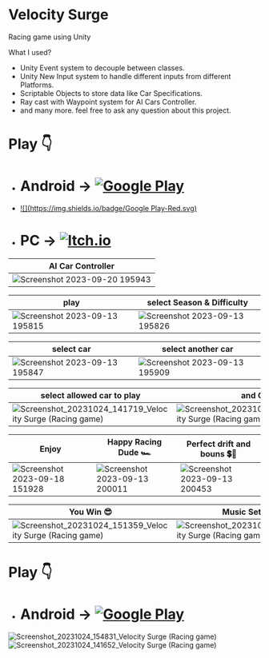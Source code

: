 # Velocity Surge 
Racing game using Unity

 What I used?
 - Unity Event system to decouple between classes.
 - Unity New Input system to handle different inputs from different Platforms.
 - Scriptable Objects to store data like Car Specifications.
 - Ray cast with Waypoint system for AI Cars Controller.
 - and many more. feel free to ask any question about this project.

# Play 👇
 - # Android ->  [![Google Play](https://img.shields.io/badge/https://play.google.com-0077B5?style=for-the-badge&logo=https://play.google.com&logoColor=black&labelColor=red&color=black)](https://play.google.com/store/apps/details?id=com.Abdullah.CrazyFast)
 - [![](https://img.shields.io/badge/Google Play-Red.svg)](https://choosealicense.com/licenses/mit/)
 - # PC ->  [![Itch.io](https://img.shields.io/badge/Itch.io-0077B5?style=for-the-badge&logo=Itch.io&logoColor=white&labelColor=red&color=red)](https://abdullah000.itch.io/velocity-surge)
   

|   AI Car Controller                           |                                                                   
| ----------------------------------- | 
|![Screenshot 2023-09-20 195943](https://github.com/Abdullah165/Crazy_Fast/assets/63372032/4c5790aa-953d-470a-b851-3574fee2f64b) | 



| play               | select Season & Difficulty               |
| ---------------------- | ---------------------- |
|![Screenshot 2023-09-13 195815](https://github.com/Abdullah165/Crazy_Fast/assets/63372032/24d5694f-e352-4235-aada-2d58eb8bb3c4) | ![Screenshot 2023-09-13 195826](https://github.com/Abdullah165/Crazy_Fast/assets/63372032/99a2fdb7-aa75-41df-aa8b-0680d4b4d694) |

| select car               | select another car           |
| ---------------------- | ---------------------- |
|![Screenshot 2023-09-13 195847](https://github.com/Abdullah165/Crazy_Fast/assets/63372032/5b4dc4b2-2150-4328-99c8-8304fd21df56) | ![Screenshot 2023-09-13 195909](https://github.com/Abdullah165/Crazy_Fast/assets/63372032/a96f4119-5436-4e6b-8dd9-6106c8f42cca) |

| select allowed car to play               | and Go          |
| ---------------------- | ---------------------- |
|![Screenshot_20231024_141719_Velocity Surge (Racing game)](https://github.com/Abdullah165/Velocity-Surge/assets/63372032/a4858c93-f9f5-4710-b929-9fea2e582e4d) |![Screenshot_20231024_141730_Velocity Surge (Racing game)](https://github.com/Abdullah165/Velocity-Surge/assets/63372032/3acd9651-15d2-4334-94e0-39a5599b96b2) |

| Enjoy        | Happy Racing Dude 🏎️| Perfect drift and bouns 💲💸|
| ---------------------- | ---------------------- | --------------------------|
|![Screenshot 2023-09-18 151928](https://github.com/Abdullah165/Crazy_Fast/assets/63372032/3b32a6b7-d920-4ac4-b69f-3f9e2a1982a8) |![Screenshot 2023-09-13 200011](https://github.com/Abdullah165/Crazy_Fast/assets/63372032/942239f9-94fb-4da4-a927-ec8ae24dfe4c) |![Screenshot 2023-09-13 200453](https://github.com/Abdullah165/Crazy_Fast/assets/63372032/e58a29b7-d044-4db8-97d0-d78ff7aad802)|



| You Win 😎        |  Music Settings 🎶 |Pause 🤨|
| ---------------------- | ---------------------- | --------------------------|
|![Screenshot_20231024_151359_Velocity Surge (Racing game)](https://github.com/Abdullah165/Velocity-Surge/assets/63372032/08b1bcfb-b62e-4774-9b9b-9f1402842582) |![Screenshot_20231024_141826_Velocity Surge (Racing game)](https://github.com/Abdullah165/Velocity-Surge/assets/63372032/3d3a22ef-44ae-4e92-8e2d-47632b5b6523)|![Screenshot_20231024_141819_Velocity Surge (Racing game)](https://github.com/Abdullah165/Velocity-Surge/assets/63372032/875d80c0-191c-47e7-b649-552222f797e5)|






# Play 👇
 - # Android ->  [![Google Play](https://img.shields.io/badge/https://play.google.com-0077B5?style=for-the-badge&logo=https://play.google.com&logoColor=black&labelColor=red&color=black)](https://play.google.com/store/apps/details?id=com.Abdullah.CrazyFast)
![Screenshot_20231024_154831_Velocity Surge (Racing game)](https://github.com/Abdullah165/Velocity-Surge/assets/63372032/a760c6cb-dbea-4586-8295-8a73e9834726)
![Screenshot_20231024_141652_Velocity Surge (Racing game)](https://github.com/Abdullah165/Velocity-Surge/assets/63372032/db4a7aa7-c9c0-4d3d-8ef8-fe90df94ed33)



